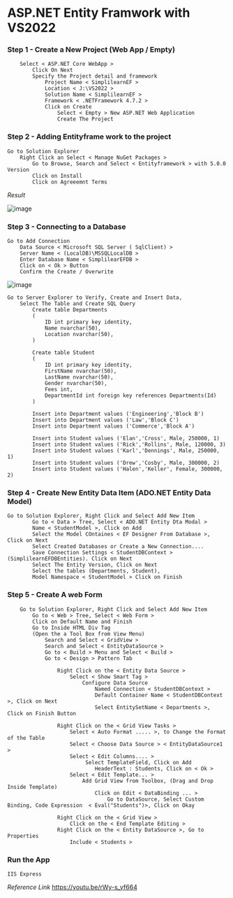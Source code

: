 # ASP.NET Entity Framwork with VS2022

### Step 1 - Create a New Project (Web App / Empty) ###
```
	Select < ASP.NET Core WebApp >
		Click On Next
		Specify the Project detail and framework
			Project Name < SimplilearnEF >
			Location < J:\VS2022 >
			Solution Name < SimplilearnEF >
			Framework < .NETFramework 4.7.2 >
			Click on Create
				Select < Empty > New ASP.NET Web Application
				Create The Project 
```

### Step 2 - Adding Entityframe work to the project ###
```
Go to Solution Explorer
	Right Click an Select < Manage NuGet Packages >
		Go to Browse, Search and Select < Entityframework > with 5.0.0 Version
		Click on Install
		Click on Agreeemnt Terms

```
_Result_

![image](https://user-images.githubusercontent.com/111234771/199929315-7249195b-80eb-466e-8435-0db6e7825452.png)

### Step 3 - Connecting to a Database ###
```
Go to Add Connection 
	Data Source < Microsoft SQL Server ( SqlClient) >
	Server Name < (LocalDB)\MSSQLLocalDB >
	Enter Database Name < SimplilearEFDB >
	Click on < Ok > Button
	Confirm the Create / Overwrite
```
![image](https://user-images.githubusercontent.com/111234771/199949304-7e1e0482-5857-40be-901b-3f00000d4c8e.png)

```
Go to Server Explorer to Verify, Create and Insert Data, 
	Select The Table and Create SQL Query
		Create table Departments
		(
			ID int primary key identity,
			Name nvarchar(50),
			Location nvarchar(50),
		)

		Create table Student
		(
			ID int primary key identity,
			FirstName nvarchar(50),
			LastName nvarchar(50),
			Gender nvarchar(50),
			Fees int,
			DepartmentId int foreign key references Departments(Id)
		)

		Insert into Department values ('Engineering','Block B')
		Insert into Department values ('Law','Block C')
		Insert into Department values ('Commerce','Block A')

		Insert into Student values ('Elan','Cross', Male, 250000, 1)
		Insert into Student values ('Rick','Rollins', Male, 120000, 3)
		Insert into Student values ('Karl','Dennings', Male, 250000, 1)
		Insert into Student values ('Drew','Cosby', Male, 300000, 2)
		Insert into Student values ('Halen','Keller', Female, 300000, 2)
```

### Step 4 - Create New Entity Data Item (ADO.NET Entity Data Model) ###
```
Go to Solution Explorer, Right Click and Select Add New Item
		Go to < Data > Tree, Select < ADO.NET Entity Dta Modal >
		Name < StudentModel >, Click on Add
		Select the Model COntaines < EF Designer From Database >, Click on Next
		Select Created Databases or Create a New Connection....
		Save Connection Settings < StudentDBContext > (SimplilearnEFDBEntities). Click on Next
		Select The Entity Version, Click on Next
		Select the tables (Departments, Student), 
		Model Namespace < StudentModel > Click on Finish
```

### Step 5 - Create A web Form ###
```
	Go to Solution Explorer, Right Click and Select Add New Item
		Go to < Web > Tree, Select < Web Form >
		Click on Default Name and Finish
		Go to Inside HTML Div Tag
		(Open the a Tool Box from View Menu)
			Search and Select < GridView >
			Search and Select < EntityDataSource >
			Go to < Build > Menu and Select < Build >
			Go to < Design > Pattern Tab
```
```			
				Right Click on the < Entity Data Source > 
					Select < Show Smart Tag >
						Configure Data Source 
							Named Connection < StudentDBContext >
							Default Container Name < StudentDBContext >, Click on Next
							Select EntitySetName < Departments >, Click on Finish Button
```
```
				Right Click on the < Grid View Tasks >
					Select < Auto Format ..... >, to Change the Format of the Table
					Select < Choose Data Source > < EntityDataSource1 >
					Select < Edit Columns.... >
						 Select TemplateField, Click on Add
						 	HeaderText : Students, Click on < Ok >
					Select < Edit Template... >
						Add Grid View from Toolbox, (Drag and Drop Inside Template)
							Click on Edit < DataBinding ... >
								Go to DataSource, Select Custom Binding, Code Expression  < Eval("Students")>, Click on Okay
```
```
				Right Click on the < Grid View >
					Click on the < End Template Editing >
				Right Click on the < Entity DataSource >, Go to Properties
					Include < Students >
```
### Run the App ###
	IIS Express


_Reference Link_
https://youtu.be/rWy-s_yf664
